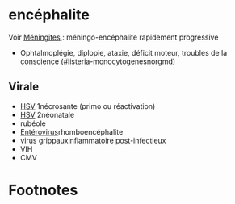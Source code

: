 # encéphalite



Voir [Méningites](#mc3a9ningitesnorgmd),: méningo-encéphalite rapidement progressive 
- [Listeria monocytogenes ]: rhombencéphalite
Ophtalmoplégie, diplopie, ataxie, déficit moteur, troubles de la conscience 
(#listeria-monocytogenesnorgmd)


## Virale


- [HSV](#herpc3a8s-simplex-virus-hsvnorgmd) 1nécrosante (primo ou réactivation) 
- [HSV](#herpc3a8s-simplex-virus-hsvnorgmd) 2néonatale 
- rubéole 
- [Entérovirus](#entc3a9rovirusnorgmd)rhomboencéphalite 
- virus grippauxinflammatoire post-infectieux 
- VIH 
- CMV 


# Footnotes

